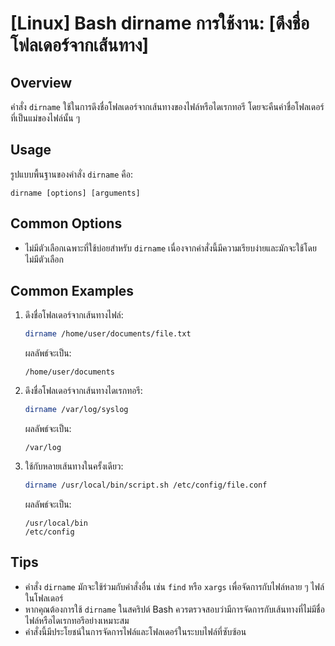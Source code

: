 # [Linux] Bash dirname การใช้งาน: [ดึงชื่อโฟลเดอร์จากเส้นทาง]

## Overview
คำสั่ง `dirname` ใช้ในการดึงชื่อโฟลเดอร์จากเส้นทางของไฟล์หรือไดเรกทอรี โดยจะคืนค่าชื่อโฟลเดอร์ที่เป็นแม่ของไฟล์นั้น ๆ

## Usage
รูปแบบพื้นฐานของคำสั่ง `dirname` คือ:

```
dirname [options] [arguments]
```

## Common Options
- ไม่มีตัวเลือกเฉพาะที่ใช้บ่อยสำหรับ `dirname` เนื่องจากคำสั่งนี้มีความเรียบง่ายและมักจะใช้โดยไม่มีตัวเลือก

## Common Examples
1. ดึงชื่อโฟลเดอร์จากเส้นทางไฟล์:
   ```bash
   dirname /home/user/documents/file.txt
   ```
   ผลลัพธ์จะเป็น:
   ```
   /home/user/documents
   ```

2. ดึงชื่อโฟลเดอร์จากเส้นทางไดเรกทอรี:
   ```bash
   dirname /var/log/syslog
   ```
   ผลลัพธ์จะเป็น:
   ```
   /var/log
   ```

3. ใช้กับหลายเส้นทางในครั้งเดียว:
   ```bash
   dirname /usr/local/bin/script.sh /etc/config/file.conf
   ```
   ผลลัพธ์จะเป็น:
   ```
   /usr/local/bin
   /etc/config
   ```

## Tips
- คำสั่ง `dirname` มักจะใช้ร่วมกับคำสั่งอื่น เช่น `find` หรือ `xargs` เพื่อจัดการกับไฟล์หลาย ๆ ไฟล์ในโฟลเดอร์
- หากคุณต้องการใช้ `dirname` ในสคริปต์ Bash ควรตรวจสอบว่ามีการจัดการกับเส้นทางที่ไม่มีชื่อไฟล์หรือไดเรกทอรีอย่างเหมาะสม
- คำสั่งนี้มีประโยชน์ในการจัดการไฟล์และโฟลเดอร์ในระบบไฟล์ที่ซับซ้อน